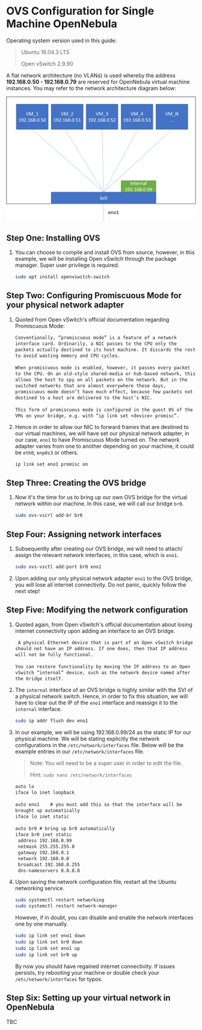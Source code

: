 # OVS Configuration for Single Machine OpenNebula

Operating system version used in this guide:

> Ubuntu 16.04.3 LTS
>
> Open vSwitch 2.9.90

A flat network architecture (no VLANs) is used whereby the address **192.168.0.50 - 192.168.0.79** are reserved for OpenNebula virtual machine instances. You may refer to the network architecture diagram below:

![OpenNebula Network Architecture](/images/opennebula_network_architecture.png)

## Step One: Installing OVS

1. You can choose to compile and install OVS from source, however, in this example, we will be installing Open vSwitch through the package manager. Super user privilege is required.

   ```bash
   sudo apt install openvswitch-switch
   ```

## Step Two: Configuring Promiscuous Mode for your physical network adapter

1. Quoted from Open vSwitch's official documentation regarding Promiscuous Mode:

   ```
   Conventionally, “promiscuous mode” is a feature of a network interface card. Ordinarily, a NIC passes to the CPU only the packets actually destined to its host machine. It discards the rest to avoid wasting memory and CPU cycles. 

   When promiscuous mode is enabled, however, it passes every packet to the CPU. On an old-style shared-media or hub-based network, this allows the host to spy on all packets on the network. But in the switched networks that are almost everywhere these days, promiscuous mode doesn’t have much effect, because few packets not destined to a host are delivered to the host’s NIC.

   This form of promiscuous mode is configured in the guest OS of the VMs on your bridge, e.g. with “ip link set <device> promisc”.
   ```

2. Hence in order to allow our NIC to forward frames that are destined to our virtual machines, we will have set our physical network adapter, in our case, `eno1` to have Promiscuous Mode turned on. The network adapter varies from one to another depending on your machine, it could be `eth0`, `enp0s3` or others.

   ```bash
   ip link set eno1 promisc on
   ```

## Step Three: Creating the OVS bridge

1. Now it's the time for us to bring up our own OVS bridge for the virtual network within our machine. In this case, we will call our bridge `br0`.

   ```bash
   sudo ovs-vscrl add-br br0
   ```

## Step Four: Assigning network interfaces

1. Subsequently after creating our OVS bridge, we will need to attach/ assign the relevant network interfaces, in this case, which is `eno1`.

   ```bash
   sudo ovs-vsctl add-port br0 eno1
   ```

2. Upon adding our only physical network adapter `eno1` to the OVS bridge, you will lose all internet connectivity. Do not panic, quickly follow the next step!

## Step Five: Modifying the network configuration

1. Quoted again, from Open vSwitch's official documentation about losing internet connectivity upon adding an interface to an OVS bridge.

   ```
    A physical Ethernet device that is part of an Open vSwitch bridge should not have an IP address. If one does, then that IP address will not be fully functional.

   You can restore functionality by moving the IP address to an Open vSwitch “internal” device, such as the network device named after the bridge itself.
   ```

2. The `internal` interface of an OVS bridge is highly similar with the SVI of a physical network switch. Hence, in order to fix this situation, we will have to clear out the IP of the `eno1` interface and reassign it to the `internal` interface.

   ```bash
   sudo ip addr flush dev eno1
   ```

3. In our example, we will be using 192.168.0.99/24 as the static IP for our physical machine. We will be stating explicitly the network configurations in the `/etc/network/interfaces` file. Below will be the example entries in our `/etc/network/interfaces` file.

   > Note: You will need to be a super user in order to edit the file. 
   >
   > Hint: `sudo nano /etc/network/interfaces`

   ```
   auto lo
   iface lo inet loopback

   auto eno1	# you must add this so that the interface will be brought up automatically
   iface lo inet static

   auto br0	# bring up br0 automatically
   iface br0 inet static
   	address 192.168.0.99
   	netmask 255.255.255.0
   	gateway 192.168.0.1 
   	network 192.168.0.0
   	broadcast 192.168.0.255
   	dns-nameservers 8.8.8.8
   ```

4. Upon saving the network configuration file, restart all the Ubuntu networking service.

   ```bash
   sudo systemctl restart networking
   sudo systemctl restart network-manager
   ```

   However, if in doubt, you can disable and enable the network interfaces one by one manually.

   ```bash
   sudo ip link set eno1 down
   sudo ip link set br0 down
   sudo ip link set eno1 up
   sudo ip link set br0 up
   ```

   By now you should have regained internet connectivity. If issues persists, try rebooting your machine or double check your `/etc/network/interfaces` for typos.

## Step Six: Setting up your virtual network in OpenNebula

TBC

